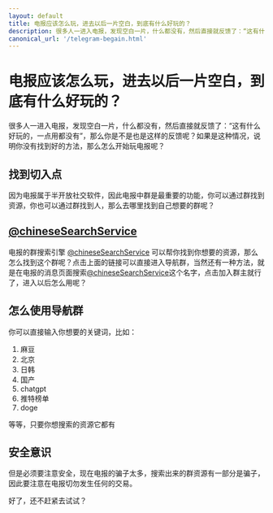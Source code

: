 ```yaml
---
layout: default
title: 电报应该怎么玩，进去以后一片空白，到底有什么好玩的？
description: 很多人一进入电报，发现空白一片，什么都没有，然后直接就反馈了：“这有什么好玩的，一点用都没有”，那么你是不是也是这样的反馈呢？
canonical_url: '/telegram-begain.html'
---
```

# 电报应该怎么玩，进去以后一片空白，到底有什么好玩的？
很多人一进入电报，发现空白一片，什么都没有，然后直接就反馈了：“这有什么好玩的，一点用都没有”，那么你是不是也是这样的反馈呢？如果是这种情况，说明你没有找到好的方法，那么怎么开始玩电报呢？
## 找到切入点
因为电报属于半开放社交软件，因此电报中群是最重要的功能，你可以通过群找到资源，你也可以通过群找到人，那么去哪里找到自己想要的群呢？
## [@chineseSearchService](https://t.me/chineseSearchService)
电报的群搜索引擎 [@chineseSearchService](https://t.me/chineseSearchService) 可以帮你找到你想要的资源，那么怎么找到这个群呢？点击上面的链接可以直接进入导航群，当然还有一种方法，就是在电报的消息页面搜索[@chineseSearchService](https://t.me/chineseSearchService)这个名字，点击加入群主就行了，进入以后怎么用呢？
## 怎么使用导航群
你可以直接输入你想要的关键词，比如：

1. 麻豆
2. 北京
3. 日韩
4. 国产
5. chatgpt
6. 推特榜单
7. doge

等等，只要你想搜索的资源它都有
## 安全意识
但是必须要注意安全，现在电报的骗子太多，搜索出来的群资源有一部分是骗子，因此要注意在电报切勿发生任何的交易。

好了，还不赶紧去试试？